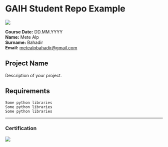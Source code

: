 # GAIH Student Repo Example
![](img/logo.png)

**Course Date:** DD.MM.YYYY  
**Name:** Mete Alp  
**Surname:** Bahadir  
**Email:** metealpbahadir@gmail.com  


## Project Name
Description of your project.

## Requirements
```
Some python libraries
Some python libraries
Some python libraries
```
---

### Certification
![](img/certificate_ex.png)

